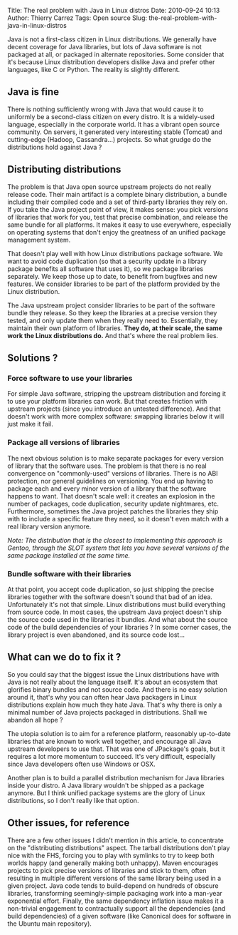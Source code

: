 Title: The real problem with Java in Linux distros
Date: 2010-09-24 10:13
Author: Thierry Carrez
Tags: Open source
Slug: the-real-problem-with-java-in-linux-distros

Java is not a first-class citizen in Linux distributions. We generally
have decent coverage for Java libraries, but lots of Java software is
not packaged at all, or packaged in alternate repositories. Some
consider that it's because Linux distribution developers dislike Java
and prefer other languages, like C or Python. The reality is slightly
different.

## Java is fine

There is nothing sufficiently wrong with Java that would cause it to
uniformly be a second-class citizen on every distro. It is a widely-used
language, especially in the corporate world. It has a vibrant open
source community. On servers, it generated very interesting stable
(Tomcat) and cutting-edge (Hadoop, Cassandra...) projects. So what
grudge do the distributions hold against Java ?

## Distributing distributions

The problem is that Java open source upstream projects do not really
release code. Their main artifact is a complete binary distribution, a
bundle including their compiled code and a set of third-party libraries
they rely on. If you take the Java project point of view, it makes
sense: you pick versions of libraries that work for you, test that
precise combination, and release the same bundle for all platforms. It
makes it easy to use everywhere, especially on operating systems that
don't enjoy the greatness of an unified package management system.

That doesn't play well with how Linux distributions package software. We
want to avoid code duplication (so that a security update in a library
package benefits all software that uses it), so we package libraries
separately. We keep those up to date, to benefit from bugfixes and new
features. We consider libraries to be part of the platform provided by
the Linux distribution.

The Java upstream project consider libraries to be part of the software
bundle they release. So they keep the libraries at a precise version
they tested, and only update them when they really need to. Essentially,
they maintain their own platform of libraries. **They do, at their
scale, the same work the Linux distributions do.** And that's where the
real problem lies.

## Solutions ?

### Force software to use your libraries

For simple Java software, stripping the upstream distribution and
forcing it to use your platform libraries can work. But that creates
friction with upstream projects (since you introduce an untested
difference). And that doesn't work with more complex software: swapping
libraries below it will just make it fail.

### Package all versions of libraries

The next obvious solution is to make separate packages for every version
of library that the software uses. The problem is that there is no real
convergence on "commonly-used" versions of libraries. There is no ABI
protection, nor general guidelines on versioning. You end up having to
package each and every minor version of a library that the software
happens to want. That doesn't scale well: it creates an explosion in the
number of packages, code duplication, security update nightmares, etc.
Furthermore, sometimes the Java project patches the libraries they ship
with to include a specific feature they need, so it doesn't even match
with a real library version anymore.

*Note: The distribution that is the closest to implementing this
approach is Gentoo, through the SLOT system that lets you have several
versions of the same package installed at the same time.*

### Bundle software with their libraries

At that point, you accept code duplication, so just shipping the precise
libraries together with the software doesn't sound that bad of an idea.
Unfortunately it's not that simple. Linux distributions must build
everything from source code. In most cases, the upstream Java project
doesn't ship the source code used in the libraries it bundles. And what
about the source code of the build dependencies of your libraries ? In
some corner cases, the library project is even abandoned, and its source
code lost...

## What can we do to fix it ?

So you could say that the biggest issue the Linux distributions have
with Java is not really about the language itself. It's about an
ecosystem that glorifies binary bundles and not source code. And there
is no easy solution around it, that's why you can often hear Java
packagers in Linux distributions explain how much they hate Java. That's
why there is only a minimal number of Java projects packaged in
distributions. Shall we abandon all hope ?

The utopia solution is to aim for a reference platform, reasonably
up-to-date libraries that are known to work well together, and encourage
all Java upstream developers to use that. That was one of JPackage's
goals, but it requires a lot more momentum to succeed. It's very
difficult, especially since Java developers often use Windows or OSX.

Another plan is to build a parallel distribution mechanism for Java
libraries inside your distro. A Java library wouldn't be shipped as a
package anymore. But I think unified package systems are the glory of
Linux distributions, so I don't really like that option.

## Other issues, for reference

There are a few other issues I didn't mention in this article, to
concentrate on the "distributing distributions" aspect. The tarball
distributions don't play nice with the FHS, forcing you to play with
symlinks to try to keep both worlds happy (and generally making both
unhappy). Maven encourages projects to pick precise versions of
libraries and stick to them, often resulting in multiple different
versions of the same library being used in a given project. Java code
tends to build-depend on hundreds of obscure libraries, transforming
seemingly-simple packaging work into a man-year exponential effort.
Finally, the same dependency inflation issue makes it a non-trivial
engagement to contractually support all the dependencies (and build
dependencies) of a given software (like Canonical does for software in
the Ubuntu main repository).
